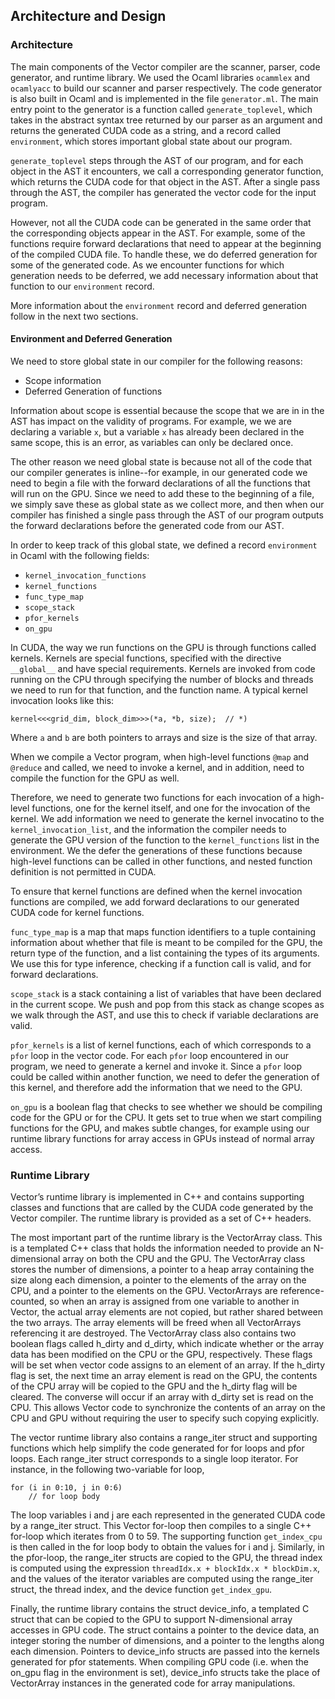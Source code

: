 ## Architecture and Design

### Architecture

The main components of the Vector compiler are the scanner, parser, code generator,
and runtime library. We used the Ocaml libraries `ocammlex` and 
`ocamlyacc` to build our scanner and parser respectively.  The code generator
is also built in Ocaml and is implemented in the file `generator.ml`.  The main
entry point to the generator is a function called `generate_toplevel`, which takes
in the abstract syntax tree returned by our parser as an argument and returns
the generated CUDA code as a string, and a record called `environment`, which 
stores important global state about our program.  

`generate_toplevel` steps through the AST of our program, and for each object
in the AST it encounters, we call a corresponding generator function, which
returns the CUDA code for that object in the AST.  After a single
pass through the AST, the compiler has generated the vector code for the input 
program.

However, not all the CUDA code can be generated in the same order that the
corresponding objects appear in the AST.  For example, some of the functions
require forward declarations that need to appear at the beginning of the compiled
CUDA file.  To handle these, we do deferred generation for some of the generated
code.  As we encounter functions for which generation needs to be deferred,
we add necessary information about that function to our `environment` record.

More information about the `environment` record and deferred generation follow
in the next two sections.

#### Environment and Deferred Generation

We need to store global state in our compiler for the following reasons:

* Scope information
* Deferred Generation of functions

Information about scope is essential because the scope that we are in in the AST
has impact on the validity of programs.  For example, we we are declaring a variable
`x`, but a variable `x` has already been declared in the same scope, this is an error,
as variables can only be declared once.

The other reason we need global state is because not all of the code that our
compiler generates is inline--for example, in our generated code we need to begin
a file with the forward declarations of all the functions that will run on the
GPU.  Since we need to add these to the beginning of a file, we simply save
these as global state as we collect more, and then when our compiler has finished
a single pass through the AST of our program outputs the forward declarations before
the generated code from our AST.

In order to keep track of this global state, we defined a record `environment`
in Ocaml with the following fields:

*  `kernel_invocation_functions`
*  `kernel_functions`
*  `func_type_map`
*  `scope_stack`
*  `pfor_kernels`
*  `on_gpu`

In CUDA, the way we run functions on the GPU is through functions called
kernels.  Kernels are special functions, specified with the directive `__global__`
and have special requirements.  Kernels are invoked from code running on the CPU
through specifying the number of blocks and threads we need to run for that function,
and the function name.  A typical kernel invocation looks like this:


    kernel<<<grid_dim, block_dim>>>(*a, *b, size);  // *)

Where `a` and `b` are both pointers to arrays and size is the size of that array.

When we compile a Vector program, when high-level functions `@map` and `@reduce`
and called, we need to invoke a kernel, and in addition, need to compile the
function for the GPU as well.

Therefore, we need to generate two functions for each invocation of a high-level
functions, one for the kernel itself, and one for the invocation of the kernel.
We add information we need to generate the kernel invocatino to the 
`kernel_invocation_list`, and the information the compiler needs to generate
the GPU version of the function to the `kernel_functions` list in the 
environment. We the defer the generations of these functions because high-level
functions can be called in other functions, and nested function definition
is not permitted in CUDA.

To ensure that kernel functions are defined when the kernel invocation functions
are compiled, we add forward declarations to our generated CUDA code for kernel
functions.

`func_type_map` is a map that maps function identifiers to a tuple containing
information about whether that file is meant to be compiled for the GPU, the
return type of the function, and a list containing the types of its arguments.
We use this for type inference, checking if a function call is valid, and for
forward declarations.

`scope_stack` is a stack containing a list of variables that have been declared
in the current scope.  We push and pop from this stack as change scopes as we
walk through the AST, and use this to check if variable declarations are valid.

`pfor_kernels` is a list of kernel functions, each of which corresponds to
a `pfor` loop in the vector code. For each `pfor` loop encountered in our program,
we need to generate a kernel and invoke it.  Since a `pfor` loop could be called
within another function, we need to defer the generation of this kernel, and
therefore add the information that we need to the GPU.

`on_gpu` is a boolean flag that checks to see whether we should be compiling
code for the GPU or for the CPU.  It gets set to true when we start compiling
functions for the GPU, and makes subtle changes, for example using our runtime
library functions for array access in GPUs instead of normal array access.

### Runtime Library

Vector’s runtime library is implemented in C++ and contains supporting classes
and functions that are called by the CUDA code generated by the Vector compiler.
The runtime library is provided as a set of C++ headers.

The most important part of the runtime library is the VectorArray class.
This is a templated C++ class that holds the information needed to provide an
N-dimensional array on both the CPU and the GPU. The VectorArray class stores
the number of dimensions, a pointer to a heap array containing the size along
each dimension, a pointer to the elements of the array on the CPU, and a
pointer to the elements on the GPU. VectorArrays are reference-counted, so
when an array is assigned from one variable to another in Vector, the actual
array elements are not copied, but rather shared between the two arrays.
The array elements will be freed when all VectorArrays referencing it are
destroyed. The VectorArray class also contains two boolean flags called
h\_dirty and d\_dirty, which indicate whether or the array data has been
modified on the CPU or the GPU, respectively. These flags will be set when
vector code assigns to an element of an array. If the h\_dirty flag is set,
the next time an array element is read on the GPU, the contents of the CPU
array will be copied to the GPU and the h\_dirty flag will be cleared.
The converse will occur if an array with d\_dirty set is read on the CPU.
This allows Vector code to synchronize the contents of an array on the CPU and
GPU without requiring the user to specify such copying explicitly.

The vector runtime library also contains a range\_iter struct and supporting
functions which help simplify the code generated for for loops and pfor loops.
Each range\_iter struct corresponds to a single loop iterator. For instance,
in the following two-variable for loop,

    for (i in 0:10, j in 0:6)
        // for loop body

The loop variables i and j are each represented in the generated CUDA code by
a range\_iter struct. This Vector for-loop then compiles to a single C++
for-loop which iterates from 0 to 59. The supporting function `get_index_cpu`
is then called in the for loop body to obtain the values for i and j. Similarly,
in the pfor-loop, the range\_iter structs are copied to the GPU, the thread
index is computed using the expression `threadIdx.x + blockIdx.x * blockDim.x`,
and the values of the iterator variables are computed using the range\_iter
struct, the thread index, and the device function `get_index_gpu`.

Finally, the runtime library contains the struct device\_info, a templated C
struct that can be copied to the GPU to support N-dimensional array accesses in
GPU code. The struct contains a pointer to the device data, an integer storing
the number of dimensions, and a pointer to the lengths along each dimension.
Pointers to device\_info structs are passed into the kernels generated for pfor
statements. When compiling GPU code (i.e. when the on\_gpu flag in the
environment is set), device\_info structs take the place of VectorArray
instances in the generated code for array manipulations.

